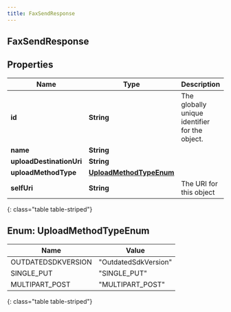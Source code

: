 ```yaml
---
title: FaxSendResponse
---
```

## FaxSendResponse


## Properties

| Name | Type | Description | Notes |
| ------------ | ------------- | ------------- | ------------- |
| **id** | **String** | The globally unique identifier for the object. |  [optional] |
| **name** | **String** |  |  [optional] |
| **uploadDestinationUri** | **String** |  |  [optional] |
| **uploadMethodType** | [**UploadMethodTypeEnum**](#UploadMethodTypeEnum) |  |  [optional] |
| **selfUri** | **String** | The URI for this object |  [optional] |
{: class="table table-striped"}


<a name="UploadMethodTypeEnum"></a>

## Enum: UploadMethodTypeEnum

| Name | Value |
| ---- | ----- |
| OUTDATEDSDKVERSION | &quot;OutdatedSdkVersion&quot; |
| SINGLE_PUT | &quot;SINGLE_PUT&quot; |
| MULTIPART_POST | &quot;MULTIPART_POST&quot; |
{: class="table table-striped"}


